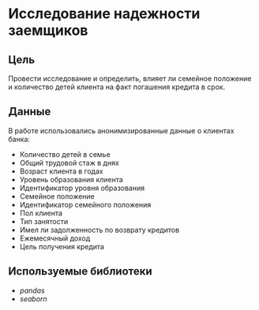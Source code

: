 # Исследование надежности заемщиков

## Цель
Провести исследование и определить, влияет ли семейное положение и количество детей клиента на факт погашения кредита в срок.

## Данные
В работе использовались анонимизированные данные о клиентах банка:

- Количество детей в семье
- Общий трудовой стаж в днях
- Возраст клиента в годах
- Уровень образования клиента
- Идентификатор уровня образования
- Семейное положение
- Идентификатор семейного положения
- Пол клиента
- Тип занятости
- Имел ли задолженность по возврату кредитов
- Ежемесячный доход
- Цель получения кредита

## Используемые библиотеки

- *pandas*
- *seaborn*
